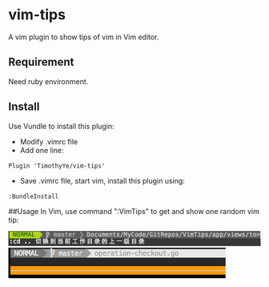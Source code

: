 vim-tips
========

A vim plugin to show tips of vim in Vim editor.

## Requirement
Need ruby environment.
## Install
Use Vundle to install this plugin:
* Modify .vimrc file
* Add one line:
```
Plugin 'TimothyYe/vim-tips'
```
* Save .vimrc file, start vim, install this plugin using:
```
:BundleInstall
```
##Usage
In Vim, use command ":VimTips" to get and show one random vim tip:

![](screenshots/vim-plugin.png)
![](screenshots/vim-tips.gif)
